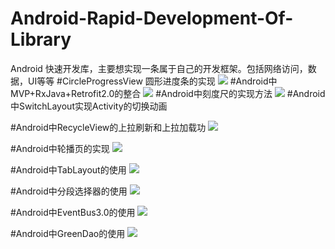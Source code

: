 # Android-Rapid-Development-Of-Library
Android 快速开发库，主要想实现一条属于自己的开发框架。包括网络访问，数据，UI等等
#CircleProgressView 圆形进度条的实现
![](https://github.com/lidong1665/AndroidRapidLibrary/blob/master/image/Screenshot_20160301-171616.png?raw=true)
#Android中MVP+RxJava+Retrofit2.0的整合
![](http://img.blog.csdn.net/20160302165822191)
#Android中刻度尺的实现方法
![](https://github.com/lidong1665/AndroidRapidLibrary/blob/master/image/ruler.jpg)
#Android中SwitchLayout实现Activity的切换动画

#Android中RecycleView的上拉刷新和上拉加载功
![](https://github.com/lidong1665/AndroidRapidLibrary/blob/master/image/QQ图片20160308112547.jpg)

#Android中轮播页的实现
![](https://github.com/lidong1665/AndroidRapidLibrary/blob/master/image/QQ图片20160315105356.jpg)

#Android中TabLayout的使用
![](https://github.com/lidong1665/AndroidRapidLibrary/blob/master/image/QQ图片20160315113942.jpg)

#Android中分段选择器的使用
![](https://github.com/lidong1665/AndroidRapidLibrary/blob/master/image/QQ图片20160315134229.jpg)


#Android中EventBus3.0的使用
![](https://github.com/lidong1665/AndroidRapidLibrary/blob/master/image/QQ%E5%9B%BE%E7%89%8720160321163653.jpg)

#Android中GreenDao的使用
![](https://github.com/lidong1665/AndroidRapidLibrary/blob/master/image/QQ%E5%9B%BE%E7%89%8720160321163704.jpg)

